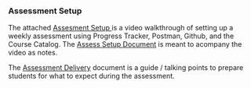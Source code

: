 ### Assessment Setup

The attached [Assesment Setup ][videolink] is a video walkthrough of setting up a weekly assessment using Progress Tracker, Postman, Github, and the Course Catalog.  The [Assess Setup Document][assessmentsetupdoc] is meant to acompany the video as notes. 

The [Assessment Delivery][assessmentdelivery] document is a guide / talking points to prepare students for what to expect during the assessment.


[videolink]: https://drive.google.com/file/d/13ZLIFt4YoWpw2cZaOvN0KD-xINwnsiIt/view?usp=sharing
[assessmentsetupdoc]: https://github.com/bradsimpson213/AppAcademy-Cohort-Instructional-Assistant-Onboarding-Guide/blob/master/assessments/assessment-setup.md
[assessmentdelivery]:https://github.com/bradsimpson213/AppAcademy-Cohort-Instructional-Assistant-Onboarding-Guide/blob/master/assessments/assessment-delivery.md
